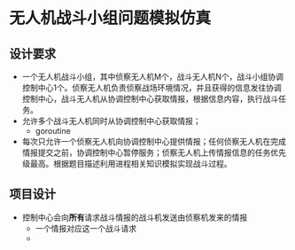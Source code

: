 # 无人机战斗小组问题模拟仿真

## 设计要求

* 一个无人机战斗小组，其中侦察无人机M个，战斗无人机N个，战斗小组协调控制中心1个。侦察无人机负责侦察战场环境情况，并且获得的信息发往协调控制中心，战斗无人机从协调控制中心获取情报，根据信息内容，执行战斗任务。
* 允许多个战斗无人机同时从协调控制中心获取情报；
  * goroutine
* 每次只允许一个侦察无人机向协调控制中心提供情报；任何侦察无人机在完成情报提交之前，协调控制中心暂停服务；侦察无人机上传情报信息的任务优先级最高。根据题目描述利用进程相关知识模拟实现战斗过程。

## 项目设计

* 控制中心会向**所有**请求战斗情报的战斗机发送由侦察机发来的情报
  * 一个情报对应这一个战斗请求
  * 
